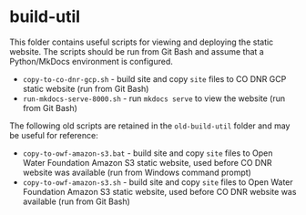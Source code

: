# build-util #

This folder contains useful scripts for viewing and deploying the static website.
The scripts should be run from Git Bash and assume that a Python/MkDocs environment is configured.

* `copy-to-co-dnr-gcp.sh` - build site and copy `site` files to CO DNR GCP static website
(run from Git Bash)
* `run-mkdocs-serve-8000.sh` - run `mkdocs serve` to view the website
(run from Git Bash)

The following old scripts are retained in the `old-build-util` folder and may be useful for reference:

* `copy-to-owf-amazon-s3.bat` - build site and copy `site` files to Open Water Foundation Amazon S3
static website, used before CO DNR website was available (run from Windows command prompt)
* `copy-to-owf-amazon-s3.sh` - build site and copy `site` files to Open Water Foundation Amazon S3
static website, used before CO DNR website was available (run from Git Bash)
